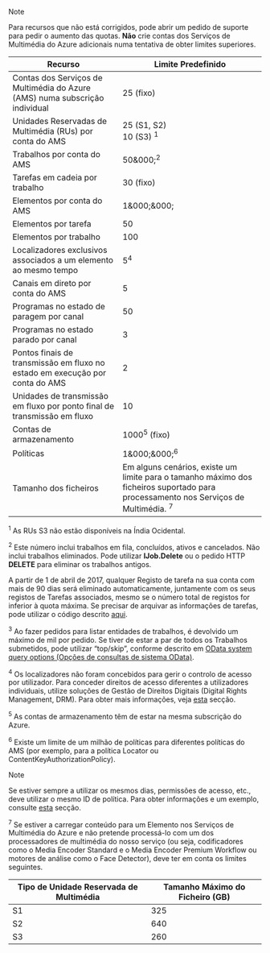 >[!NOTE]
>Para recursos que não está corrigidos, pode abrir um pedido de suporte para pedir o aumento das quotas. **Não** crie contas dos Serviços de Multimédia do Azure adicionais numa tentativa de obter limites superiores.

| Recurso | Limite Predefinido | 
| --- | --- | 
| Contas dos Serviços de Multimédia do Azure (AMS) numa subscrição individual | 25 (fixo) |
| Unidades Reservadas de Multimédia (RUs) por conta do AMS |25 (S1, S2)<br/>10 (S3) <sup>1</sup> | 
| Trabalhos por conta do AMS | 50&000;<sup>2</sup> |
| Tarefas em cadeia por trabalho | 30 (fixo) |
| Elementos por conta do AMS | 1&000;&000;|
| Elementos por tarefa | 50 |
| Elementos por trabalho | 100 |
| Localizadores exclusivos associados a um elemento ao mesmo tempo | 5<sup>4</sup> |
| Canais em direto por conta do AMS |5|
| Programas no estado de paragem por canal |50|
| Programas no estado parado por canal |3|
| Pontos finais de transmissão em fluxo no estado em execução por conta do AMS|2|
| Unidades de transmissão em fluxo por ponto final de transmissão em fluxo |10 |
| Contas de armazenamento | 1000<sup>5</sup> (fixo) |
| Políticas | 1&000;&000;<sup>6</sup> |
| Tamanho dos ficheiros| Em alguns cenários, existe um limite para o tamanho máximo dos ficheiros suportado para processamento nos Serviços de Multimédia. <sup>7</sup> |
  
<sup>1</sup> As RUs S3 não estão disponíveis na Índia Ocidental.

<sup>2</sup> Este número inclui trabalhos em fila, concluídos, ativos e cancelados. Não inclui trabalhos eliminados. Pode utilizar **IJob.Delete** ou o pedido HTTP **DELETE** para eliminar os trabalhos antigos.

A partir de 1 de abril de 2017, qualquer Registo de tarefa na sua conta com mais de 90 dias será eliminado automaticamente, juntamente com os seus registos de Tarefas associados, mesmo se o número total de registos for inferior à quota máxima. Se precisar de arquivar as informações de tarefas, pode utilizar o código descrito [aqui](../articles/media-services/media-services-dotnet-manage-entities.md).

<sup>3</sup> Ao fazer pedidos para listar entidades de trabalhos, é devolvido um máximo de mil por pedido. Se tiver de estar a par de todos os Trabalhos submetidos, pode utilizar “top/skip”, conforme descrito em [OData system query options (Opções de consultas de sistema OData)](http://msdn.microsoft.com/library/gg309461.aspx).

<sup>4</sup> Os localizadores não foram concebidos para gerir o controlo de acesso por utilizador. Para conceder direitos de acesso diferentes a utilizadores individuais, utilize soluções de Gestão de Direitos Digitais (Digital Rights Management, DRM). Para obter mais informações, veja [esta](../articles/media-services/media-services-content-protection-overview.md) secção.

<sup>5</sup> As contas de armazenamento têm de estar na mesma subscrição do Azure.

<sup>6</sup> Existe um limite de um milhão de políticas para diferentes políticas do AMS (por exemplo, para a política Locator ou ContentKeyAuthorizationPolicy). 

>[!NOTE]
> Se estiver sempre a utilizar os mesmos dias, permissões de acesso, etc., deve utilizar o mesmo ID de política. Para obter informações e um exemplo, consulte [esta](../articles/media-services/media-services-dotnet-manage-entities.md#limit-access-policies) secção.

<sup>7</sup> Se estiver a carregar conteúdo para um Elemento nos Serviços de Multimédia do Azure e não pretende processá-lo com um dos processadores de multimédia do nosso serviço (ou seja, codificadores como o Media Encoder Standard e o Media Encoder Premium Workflow ou motores de análise como o Face Detector), deve ter em conta os limites seguintes. 

| Tipo de Unidade Reservada de Multimédia | Tamanho Máximo do Ficheiro (GB)| 
| --- | --- | 
|S1    | 325|
|S2    | 640|
|S3    | 260|


<!--HONumber=Feb17_HO2-->


